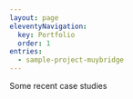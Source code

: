 ```yaml
---
layout: page
eleventyNavigation:
  key: Portfolio
  order: 1
entries:
  - sample-project-muybridge
---
```


Some recent case studies


